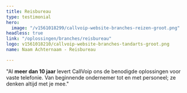 ```yaml
---
title: Reisbureau
type: testimonial
hero:
  image: "/v1561018299/callvoip-website-branches-reizen-groot.png"
headless: true
link: "/oplossingen/branches/reisbureau"
logo: v1561018210/callvoip-website-branches-tandarts-groot.png
name: Naam Achternaam - Reisbureau

---
```

"Al <strong>meer dan 10 jaar</strong> levert CallVoip ons de benodigde oplossingen voor vaste telefonie. Van beginnende ondernemer tot en met personeel; ze denken altijd met je mee."